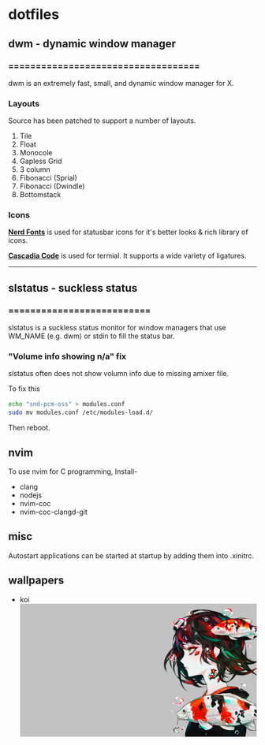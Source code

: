 # dotfiles

## dwm - dynamic window manager
### ===================================
dwm is an extremely fast, small, and dynamic window manager for X.


### Layouts

Source has been patched to support a number of layouts.

1. Tile
2. Float
3. Monocole
4. Gapless Grid
5. 3 column
6. Fibonacci (Sprial)
7. Fibonacci (Dwindle)
8. Bottomstack

### Icons

[**Nerd Fonts**](https://aur.archlinux.org/nerd-fonts-noto-sans-mono.git) is used for statusbar icons for it's better looks & rich library of icons.

[**Cascadia Code**](https://aur.archlinux.org/cascadia-code-git.git) is used for termial. It supports a wide variety of ligatures.

---
## slstatus - suckless status
### ==========================

slstatus is a suckless status monitor for window managers that use WM_NAME
(e.g. dwm) or stdin to fill the status bar.

### "Volume info showing n/a" fix

slstatus often does not show volumn info due to missing amixer file.

To fix this
```bash
echo "snd-pcm-oss" > modules.conf
sudo mv modules.conf /etc/modules-load.d/
```
Then reboot.

## nvim
To use nvim for C programming, Install-
- clang
- nodejs
- nvim-coc
- nvim-coc-clangd-git

## misc
Autostart applications can be started at startup by adding them into .xinitrc.

## wallpapers
- koi 
![koi](wallpapers/koi.jpg)

